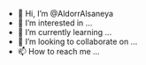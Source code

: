 - 👋 Hi, I’m @AldorrAlsaneya
- 👀 I’m interested in ...
- 🌱 I’m currently learning ...
- 💞️ I’m looking to collaborate on ...
- 📫 How to reach me ...

<!---
AldorrAlsaneya/AldorrAlsaneya is a ✨ special ✨ repository because its `README.md` (this file) appears on your GitHub profile.
You can click the Preview link to take a look at your changes.
--->
